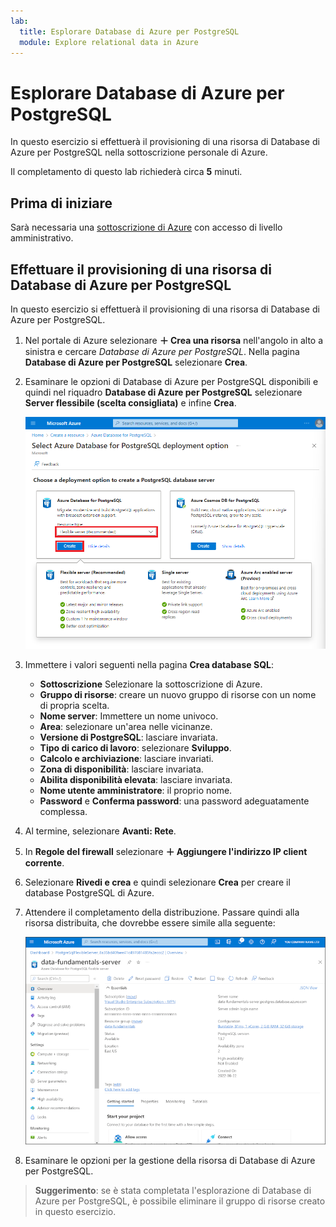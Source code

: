 ```yaml
---
lab:
  title: Esplorare Database di Azure per PostgreSQL
  module: Explore relational data in Azure
---
```


# <a name="explore-azure-database-for-postgresql"></a>Esplorare Database di Azure per PostgreSQL

In questo esercizio si effettuerà il provisioning di una risorsa di Database di Azure per PostgreSQL nella sottoscrizione personale di Azure.

Il completamento di questo lab richiederà circa **5** minuti.

## <a name="before-you-start"></a>Prima di iniziare

Sarà necessaria una [sottoscrizione di Azure](https://azure.microsoft.com/free) con accesso di livello amministrativo.

## <a name="provision-an-azure-database-for-postgresql-resource"></a>Effettuare il provisioning di una risorsa di Database di Azure per PostgreSQL

In questo esercizio si effettuerà il provisioning di una risorsa di Database di Azure per PostgreSQL.

1. Nel portale di Azure selezionare **&#65291; Crea una risorsa** nell'angolo in alto a sinistra e cercare *Database di Azure per PostgreSQL*. Nella pagina **Database di Azure per PostgreSQL** selezionare **Crea**.

1. Esaminare le opzioni di Database di Azure per PostgreSQL disponibili e quindi nel riquadro **Database di Azure per PostgreSQL** selezionare **Server flessibile (scelta consigliata)** e infine **Crea**.

    ![Screenshot delle opzioni di distribuzione di Database di Azure per PostgreSQL](images/postgresql-options.png)

1. Immettere i valori seguenti nella pagina **Crea database SQL**:
    - **Sottoscrizione** Selezionare la sottoscrizione di Azure.
    - **Gruppo di risorse**: creare un nuovo gruppo di risorse con un nome di propria scelta.
    - **Nome server**: Immettere un nome univoco.
    - **Area**: selezionare un'area nelle vicinanze.
    - **Versione di PostgreSQL**: lasciare invariata.
    - **Tipo di carico di lavoro**: selezionare **Sviluppo**.
    - **Calcolo e archiviazione**: lasciare invariati.
    - **Zona di disponibilità**: lasciare invariata.
    - **Abilita disponibilità elevata**: lasciare invariata.
    - **Nome utente amministratore**: il proprio nome.
    - **Password** e **Conferma password**: una password adeguatamente complessa.

1. Al termine, selezionare **Avanti: Rete**.

1. In **Regole del firewall** selezionare **&#65291; Aggiungere l'indirizzo IP client corrente**.

1. Selezionare **Rivedi e crea** e quindi selezionare **Crea** per creare il database PostgreSQL di Azure.

1. Attendere il completamento della distribuzione. Passare quindi alla risorsa distribuita, che dovrebbe essere simile alla seguente:

    ![Screenshot del portale di Azure che mostra la pagina Database di Azure per PostgreSQL.](images/postgresql-portal.png)

1. Esaminare le opzioni per la gestione della risorsa di Database di Azure per PostgreSQL.

> **Suggerimento**: se è stata completata l'esplorazione di Database di Azure per PostgreSQL, è possibile eliminare il gruppo di risorse creato in questo esercizio.
